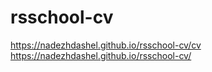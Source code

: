 # rsschool-cv
https://nadezhdashel.github.io/rsschool-cv/cv
https://nadezhdashel.github.io/rsschool-cv/
